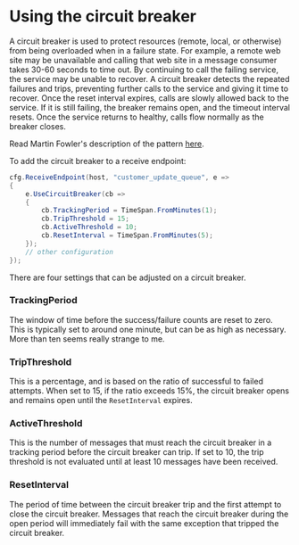 # Using the circuit breaker

A circuit breaker is used to protect resources (remote, local, or otherwise) from being overloaded when
in a failure state. For example, a remote web site may be unavailable and calling that web site in a
message consumer takes 30-60 seconds to time out. By continuing to call the failing service, the service
may be unable to recover. A circuit breaker detects the repeated failures and trips, preventing further
calls to the service and giving it time to recover. Once the reset interval expires, calls are slowly allowed
back to the service. If it is still failing, the breaker remains open, and the timeout interval resets.
Once the service returns to healthy, calls flow normally as the breaker closes.

Read Martin Fowler's description of the pattern [here](http://martinfowler.com/bliki/CircuitBreaker.html).

To add the circuit breaker to a receive endpoint:

```csharp
cfg.ReceiveEndpoint(host, "customer_update_queue", e =>
{
    e.UseCircuitBreaker(cb =>
    {
        cb.TrackingPeriod = TimeSpan.FromMinutes(1);
        cb.TripThreshold = 15;
        cb.ActiveThreshold = 10;
        cb.ResetInterval = TimeSpan.FromMinutes(5);
    });
    // other configuration
});
```

There are four settings that can be adjusted on a circuit breaker.

### TrackingPeriod
The window of time before the success/failure counts are reset to zero. This is typically set to around
  one minute, but can be as high as necessary. More than ten seems really strange to me.

### TripThreshold
  This is a percentage, and is based on the ratio of successful to failed attempts. When set to 15, if the ratio
  exceeds 15%, the circuit breaker opens and remains open until the `ResetInterval` expires.

### ActiveThreshold
  This is the number of messages that must reach the circuit breaker in a tracking period before the circuit breaker
  can trip. If set to 10, the trip threshold is not evaluated until at least 10 messages have been received.

### ResetInterval
  The period of time between the circuit breaker trip and the first attempt to close the circuit breaker. Messages
  that reach the circuit breaker during the open period will immediately fail with the same exception that tripped
  the circuit breaker.
